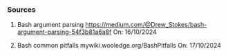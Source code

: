 ### Sources

1) Bash argument parsing
https://medium.com/@Drew_Stokes/bash-argument-parsing-54f3b81a6a8f 
On: 16/10/2024

2) Bash common pitfalls
mywiki.wooledge.org/BashPitfalls
On: 17/10/2024
